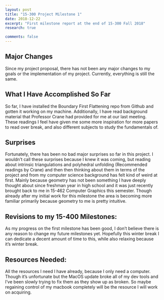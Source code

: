 ```yaml
---
layout: post
title: "15-300 Project Milestone 1"
date: 2018-12-22
excerpt: "First milestone report at the end of 15-300 Fall 2018"
research: true

comments: false
---
```


## Major Changes

Since my project proposal, there has not been any major changes to my goals or the implementation of my project. Currently, everything is still the same.

## What I Have Accomplished So Far
So far, I have installed the Boundary First Flattening repo from Github and gotten it working on my machine. Additionally, I have read background material that Professor Crane had provided for me at our last meeting. These readings I feel have given me some more inspiration for more papers to read over break, and also different subjects to study the fundamentals of.

## Surprises
Fortunately, there has been no bad major surprises so far in this project. I wouldn’t call these surprises because I knew it was coming, but reading about intrinsic triangulations and polyhedral unfolding (Recommended readings by Crane) and then then thinking about them in terms of the project and from my computer science background has felt kind of weird at first. Mainly because geometry has not been something I have deeply thought about since freshman year in high school and it was just recently brought back to me in 15-462 Computer Graphics this semester. Though already after my initial work for this milestone the area is becoming more familiar primarily because geometry to me is pretty intuitive.

## Revisions to my 15-400 Milestones:
As my progress on the first milestone has been good, I don’t believe there is any reason to change my future milestones yet. Hopefully this winter break I can dedicate a decent amount of time to this, while also relaxing because it’s winter break.

## Resources Needed:
All the resources I need I have already, because I only need a computer. Though it’s unfortunate but the MacOS update broke all of my dev tools and I’ve been slowly trying to fix them as they show up as broken. So maybe regaining control of my macbook completely will be the resource I will work on acquiring.

